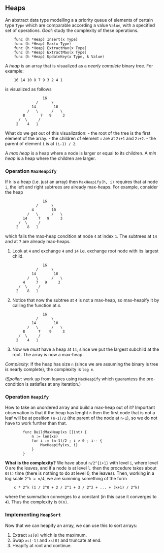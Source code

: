 ## Heaps

An abstract data type modelling a a priority queue of elements of certain type `Type` which are comparable according a value `Value`, with a specified set of operations. _Goal_: study the complexity of these operations.


```
    func (h *Heap) Insert(x Type) 
    func (h *Heap) Max(x Type) 
    func (h *Heap) ExtractMax(x Type) 
    func (h *Heap) ExtractMax(x Type) 
    func (h *Heap) UpdateKey(x Type, k Value) 
```

A _heap_ is an array that is visualized as a _nearly complete_ binary tree. For example:

```
    16 14 10 8 7 9 3 2 4 1 
```

is visualized as follows

```
                 16
              /      \
            14        10
          /   \      /   \  
        8       7   9     3
      /  \     /
     2    4   1  
```

What do we get out of this visualization: 
    - the root of the tree is the first element of the array.
    - the children of element `i` are at `2i+1` and `2i+2`.
    - the parent of element `i` is at `(i-1) / 2`.

A _max heap_ is a heap where a node is larger or equal to its children. A _min heap_ is a heap where the children are larger.

### Operation `MaxHeapify`

If `h` is a heap (i.e. just an array) then `MaxHeapify(h, i)` requires that at node `i`, the left and right subtrees are already max-heaps.
For example, consider the heap 

```
                 16
              /      \
            4        10
          /   \      /   \  
        14     7   9     3
      /  \     /
     2    8   1  
```

which fails the max-heap condition at node `4` at index `1`. The subtrees at `14` and at `7` are already max-heaps.

1. Look at `4` and exchange `4` and `14` i.e. exchange root node with its largest child. 

```
                 16
              /      \
            14        10
          /   \      /   \  
        4     7   9     3
      /  \     /
     2    8   1  
```

2. Notice that now the subtree at `4` is not a max-heap, so max-heapify it by calling the function at `4`.

```
                 16
              /      \
            14        10
          /   \      /   \  
        8      7    9     3
      /  \     /
     2    4   1  
```

3. Now we _must_ have a heap at `14`, since we put the largest subchild at the root. The array is now a max-heap.

_Complexity_: If the heap has size `n` (since we are assuming the binary is tree is nearly complete), the complexity is `log n`. 

(_Spoiler_: work up from leaves using `MaxHeapify` which guarantess the pre-condition is satisfies at any iteration.)

### Operation `Heapify`

How to take an unordered array and build a max-heap out of it? Important observation is that
if the heap has lenght `n` then the first node that is not a leaf will be at position `(n-1)/2`
(the parent of the node at `n-1`), so we do not have to work further than that.

```
        func BuildMaxHeap(xs []int) {
            n := len(xs)
            for i := (n-1)/2 ; i > 0 ; i-- {
                MaxHeapify(xs, i)
            }
        }
```

__What is the complexity?__ We have about `n/2^{i+1}` with level `i`, where level 0 are the leaves, and if a node is at level `l`. then
the procedure takes about `Θ(l)` time (there is nothing to do at level 0, the leaves). Then, working in a log scale `2^k = n/4`, we are summing
something of the form


```
    c * 2^k (1 / 2^0 + 2 / 2^1 + 3 / 2^2 + ... + (k+1) / 2^k)

```

where the summation converges to a constant (in this case it converges to `4`). Thus the complexity is `Θ(n)`. 

### Implementing `HeapSort`

Now that we can heapify an array, we can use this to sort arrays:

1. Extract `xs[0]` which is the maximum.
2. Swap `xs[-1]` and `xs[0]` and truncate at end.
3. Heapify at root and continue. 